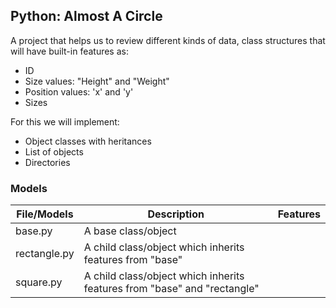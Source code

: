 ## Python: Almost A Circle

A project that helps us to review different kinds of data, class structures that will have built-in features as:

- ID
- Size values: "Height" and "Weight"
- Position values: 'x' and 'y'
- Sizes

For this we will implement:
- Object classes with heritances
- List of objects
- Directories

### Models

| File/Models       | Description                                                               | Features  |
| ----------------- | ------------------------------------------------------------------------- | --------- |
| base.py           | A base class/object                                                       |           |
| rectangle.py      | A child class/object which inherits features from "base"                  |           |
| square.py         | A child class/object which inherits features from "base" and "rectangle"  |           |
